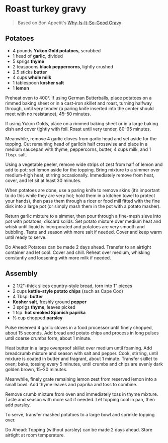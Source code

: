 # Roast turkey gravy

> Based on Bon Appetit's [Why-Is-It-So-Good Gravy](https://www.bonappetit.com/recipe/why-is-it-so-good-gravy)

## Potatoes

- 4 pounds **Yukon Gold potatoes**, scrubbed
- 1 head of **garlic**, divided
- 5 sprigs **thyme**
- 2 teaspoons **black peppercorns**, lightly crushed
- 2.5 sticks **butter**
- 4 cups **whole milk**
- 1 tablespoon **kosher salt**
- 1 **lemon**

Preheat oven to 400°. If using German Butterballs, place potatoes on a rimmed baking sheet or in a cast-iron skillet and roast, turning halfway through, until very tender (a paring knife inserted into the center should meet with no resistance), 45–50 minutes.

If using Yukon Golds, place on a rimmed baking sheet or in a large baking dish and cover tightly with foil. Roast until very tender, 80–95 minutes. 

Meanwhile, remove 4 garlic cloves from garlic head and set aside for the topping. Cut remaining head of garlicin half crosswise and place in a medium saucepan with thyme, peppercorns, butter, 4 cups milk, and 1 Tbsp. salt.

Using a vegetable peeler, remove wide strips of zest from half of lemon and add to pot; set lemon aside for the topping. Bring mixture to a simmer over medium-high heat, stirring occasionally. Immediately remove from heat, cover, and let sit at least 30 minutes.

When potatoes are done, use a paring knife to remove skins (it’s important to do this while they are very hot; hold them in a kitchen towel to protect your hands), then pass them through a ricer or food mill fitted with the fine disk into a large pot (or simply mash them in the pot with a potato masher).

Return garlic mixture to a simmer, then pour through a fine-mesh sieve into pot with potatoes; discard solids. Set potato mixture over medium heat and whisk until liquid is incorporated and potatoes are very smooth and bubbling. Taste and season with more salt if needed. Cover and keep warm until ready to serve.

Do Ahead: Potatoes can be made 2 days ahead. Transfer to an airtight container and let cool. Cover and chill. Reheat over medium, whisking constantly and loosening with more milk if needed.

## Assembly

- 2 1/2"-thick slices country-style bread, torn into 1" pieces
- 2 cups **kettle-style potato chips** (such as Cape Cod)
- 4 Tbsp. **butter**
- **Kosher salt**, freshly ground **pepper**
- 3 sprigs **thyme**, leaves picked
- 1 tsp. **hot smoked Spanish paprika**
- ⅓ cup chopped **parsley**

Pulse reserved 4 garlic cloves in a food processor until finely chopped, about 15 seconds. Add bread and potato chips and process in long pulses until coarse crumbs form, about 1 minute.

Heat butter in a large ovenproof skillet over medium until foaming. Add breadcrumb mixture and season with salt and pepper. Cook, stirring, until mixture is coated in butter and fragrant, about 1 minute. Transfer skillet to oven; bake, tossing every 5 minutes, until crumbs and chips are evenly dark golden brown, 15–20 minutes.

Meanwhile, finely grate remaining lemon zest from reserved lemon into a small bowl. Add thyme leaves and paprika and toss to combine.

Remove crumb mixture from oven and immediately toss in thyme mixture. Taste and season with more salt if needed. Let topping cool in pan, then add parsley.

To serve, transfer mashed potatoes to a large bowl and sprinkle topping over.

Do Ahead: Topping (without parsley) can be made 2 days ahead. Store airtight at room temperature.
